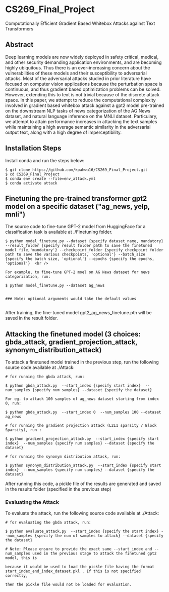 # CS269_Final_Project
Computationally Efficient Gradient Based Whitebox Attacks against Text Transformers


## Abstract

Deep learning models are now widely deployed in safety critical, medical, and other security demanding application environments, and are becoming highly ubiquitous. Thus there is an ever-increasing concern about the vulnerabilities of these models and their susceptibility to adversarial attacks. Most of the adversarial attacks studied in prior literature have focused on computer vision applications because the perturbation space is continuous, and thus gradient based optimization problems can be solved. However, extending this to text is not trivial because of the discrete attack space. In this paper, we attempt to reduce the computational complexity involved in gradient based whitebox attack against a gpt2 model pre-trained on the downstream NLP tasks of news categorization of the AG News dataset, and natural language inference on the MNLI dataset. Particulary, we attempt to attain performance increases in attacking the text samples while maintaining a high average semantic similarity in the adversarial output text, along with a high degree of imperceptibility. 


## Installation Steps

Install conda and run the steps below:

```
$ git clone https://github.com/kpahwa16/CS269_Final_Project.git
$ cd CS269_Final_Project
$ conda env create --file=env_attack.yml
$ conda activate attack

```

## Finetuning the pre-trained transformer gpt2 model on a specific dataset ("ag_news, yelp, mnli")
The source code to fine-tune GPT-2 model from HuggingFace for a classification task is available at ./Finetuning folder. 

```
$ python model_finetune.py --dataset {specify dataset_name, mandatory} --result_folder {specify result folder path to save the finetuned model file,'mandatory'} --checkpoint_folder {specify checkpoint folder path to save the various checkpoints, 'optional'} --batch_size {specify the batch size, 'optional'} --epochs {specify the epochs, 'optional'}  <br />

For example, to fine-tune GPT-2 moel on AG News dataset for news categorization, run:

$ python model_finetune.py --dataset ag_news


### Note: optional arguments would take the default values


```
After training, the fine-tuned model gpt2_ag_news_finetune.pth will be saved in the result folder.


## Attacking the finetuned model (3 choices: gbda_attack, gradient_projection_attack, synonym_distribution_attack)

To attack a finetuned model trained in the previous step, run the following source code available at ./Attack:

```
# for running the gbda attack, run:

$ python gbda_attack.py  --start_index {specify start index}  --num_samples {specify num samples} --dataset {specify the dataset}

For eg. to attack 100 samples of ag_news dataset starting from index 0, run:

$ python gbda_attack.py  --start_index 0  --num_samples 100 --dataset ag_news

# for running the gradient projection attack (L2L1 sparsity / Block Sparsity), run :

$ python gradient_projection_attack.py  --start_index {specify start index}  --num_samples {specify num samples} --dataset {specify the dataset}

# for running the synonym distribution attack, run:

$ python synonym_distribution_attack.py  --start_index {specify start index}  --num_samples {specify num samples} --dataset {specify the dataset}

```
After running this code, a pickle file of the results are generated and saved in the results folder (specified in the previous step)

### Evaluating the Attack 


To evaluate the attack, run the following source code available at ./Attack:

```
# for evaluating the gbda attack, run:

$ python evaluate_attack.py  --start_index {specify the start index} --num_samples {specify the num of samples to attack} --dataset {specify the dataset}

# Note: Please ensure to provide the exact same --start_index and --num_samples used in the previous stage to attack the finetuned gpt2 model, this is 

because it would be used to load the pickle file having the format start_index_end_index_dataset.pkl . If this is not specified correctly,

then the pickle file would not be loaded for evaluation.


```




